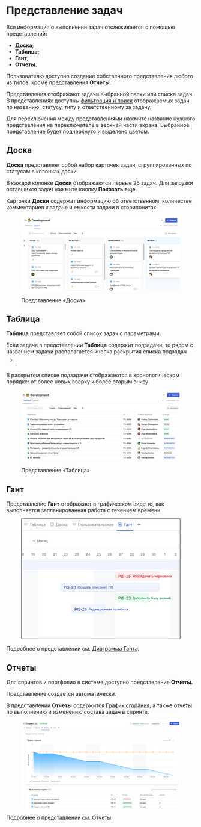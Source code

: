 # Представление задач

Вся информация о выполнении задач отслеживается с помощью представлений:

* **Доска**;
* **Таблица;**
* **Гант;**
* **Отчеты.**

Пользователю доступно создание собственного представления любого из типов, кроме представления **Отчеты**.

Представления отображают задачи выбранной папки или списка задач. В представлениях доступны [фильтрация и поиск](https://docs.teamstorm.io/rukovodstva/rukovodstvo-polzovatelya-teamstorm/rabota-s-zadachami/filtraciya-i-poisk) отображаемых задач по названию, статусу, типу и ответственному за задачу.

Для переключения между представлениями нажмите название нужного представления на переключателе в верхней части экрана. Выбранное представление будет подчеркнуто и выделено цветом.

## **Доска**

**Доска** представляет собой набор карточек задач, сгруппированных по статусам в колонках доски.

В каждой колонке **Доски** отображаются первые 25 задач. Для загрузки оставшихся задач нажмите кнопку **Показать еще**.

Карточки **Доски** содержат информацию об ответственном, количестве комментариев к задаче и емкости задачи в сторипонитах.&#x20;

<figure><img src="../../../../.gitbook/assets/изображение (2) (2).png" alt=""><figcaption><p>Представление «Доска»</p></figcaption></figure>

## Таблица

**Таблица** представляет собой список задач с параметрами.

Если задача в представлении **Таблица** содержит подзадачи, то рядом с названием задачи располагается кнопка раскрытия списка подзадач <img src="../../../../.gitbook/assets/изображение (18).png" alt="" data-size="line">.

В раскрытом списке подзадачи отображаются в хронологическом порядке: от более новых вверху к более старым внизу.

<figure><img src="../../../../.gitbook/assets/изображение (9) (2).png" alt=""><figcaption><p>Представление «Таблица»</p></figcaption></figure>

## Гант

Представление **Гант** отображает в графическом виде то, как выполняется запланированная работа с течением времени.

<figure><img src="../../../../.gitbook/assets/изображение (237).png" alt=""><figcaption></figcaption></figure>

Подробнее о представлении см. [Диаграмма Ганта](https://docs.teamstorm.io/rukovodstva/rukovodstvo-polzovatelya-teamstorm/rabota-s-zadachami/predstavlenie-zadach/diagramma-ganta).

## Отчеты

Для спринтов и портфолио в системе доступно представление **Отчеты.**

Представление создается автоматически.&#x20;

В представлении **Отчеты** содержится [График сгорания](https://docs.teamstorm.io/rukovodstva/rukovodstvo-polzovatelya-teamstorm/rabota-s-rasshireniyami/agile/grafik-sgoraniya), а также отчеты по выполнению и изменению состава задач в спринте.&#x20;

<figure><img src="../../../../.gitbook/assets/изображение (239).png" alt=""><figcaption></figcaption></figure>

Подробнее о представлении см. Отчеты.
